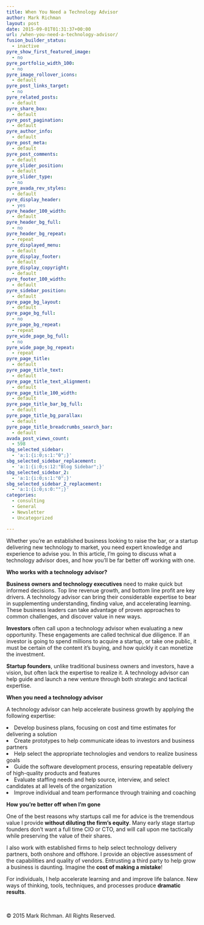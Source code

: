 ```yaml
---
title: When You Need a Technology Advisor
author: Mark Richman
layout: post
date: 2015-09-01T01:31:37+00:00
url: /when-you-need-a-technology-advisor/
fusion_builder_status:
  - inactive
pyre_show_first_featured_image:
  - no
pyre_portfolio_width_100:
  - no
pyre_image_rollover_icons:
  - default
pyre_post_links_target:
  - no
pyre_related_posts:
  - default
pyre_share_box:
  - default
pyre_post_pagination:
  - default
pyre_author_info:
  - default
pyre_post_meta:
  - default
pyre_post_comments:
  - default
pyre_slider_position:
  - default
pyre_slider_type:
  - no
pyre_avada_rev_styles:
  - default
pyre_display_header:
  - yes
pyre_header_100_width:
  - default
pyre_header_bg_full:
  - no
pyre_header_bg_repeat:
  - repeat
pyre_displayed_menu:
  - default
pyre_display_footer:
  - default
pyre_display_copyright:
  - default
pyre_footer_100_width:
  - default
pyre_sidebar_position:
  - default
pyre_page_bg_layout:
  - default
pyre_page_bg_full:
  - no
pyre_page_bg_repeat:
  - repeat
pyre_wide_page_bg_full:
  - no
pyre_wide_page_bg_repeat:
  - repeat
pyre_page_title:
  - default
pyre_page_title_text:
  - default
pyre_page_title_text_alignment:
  - default
pyre_page_title_100_width:
  - default
pyre_page_title_bar_bg_full:
  - default
pyre_page_title_bg_parallax:
  - default
pyre_page_title_breadcrumbs_search_bar:
  - default
avada_post_views_count:
  - 598
sbg_selected_sidebar:
  - 'a:1:{i:0;s:1:"0";}'
sbg_selected_sidebar_replacement:
  - 'a:1:{i:0;s:12:"Blog Sidebar";}'
sbg_selected_sidebar_2:
  - 'a:1:{i:0;s:1:"0";}'
sbg_selected_sidebar_2_replacement:
  - 'a:1:{i:0;s:0:"";}'
categories:
  - consulting
  - General
  - Newsletter
  - Uncategorized

---
```

Whether you’re an established business looking to raise the bar, or a startup delivering new technology to market, you need expert knowledge and experience to advise you. In this article, I’m going to discuss what a technology advisor does, and how you’ll be far better off working with one.

**Who works with a technology advisor?**

**Business owners and technology executives** need to make quick but informed decisions. Top line revenue growth, and bottom line profit are key drivers. A technology advisor can bring their considerable expertise to bear in supplementing understanding, finding value, and accelerating learning. These business leaders can take advantage of proven approaches to common challenges, and discover value in new ways.

<span style="font-weight: 400;"><strong>Investors</strong> often call upon a technology advisor when evaluating a new opportunity. These engagements are called technical due diligence. If an investor is going to spend millions to acquire a startup, or take one public, it must be certain of the content it’s buying, and how quickly it can monetize the investment.</span>

<span style="font-weight: 400;"><strong>Startup founders</strong>, unlike traditional business owners and investors, have a vision, but often lack the expertise to realize it. A technology advisor can help guide and launch a new venture through both strategic and tactical expertise.</span>

**When you need a technology advisor**

<span style="font-weight: 400;">A technology advisor can help accelerate business growth by applying the following expertise:</span>

<li style="font-weight: 400;">
  <span style="font-weight: 400;">Develop business plans, focusing on cost and time estimates for delivering a solution</span>
</li>
<li style="font-weight: 400;">
  <span style="font-weight: 400;">Create prototypes to help communicate ideas to investors and business partners</span>
</li>
<li style="font-weight: 400;">
  <span style="font-weight: 400;">Help select the appropriate technologies and vendors to realize business goals</span>
</li>
<li style="font-weight: 400;">
  <span style="font-weight: 400;">Guide the software development process, ensuring repeatable delivery of high-quality products and features</span>
</li>
<li style="font-weight: 400;">
  <span style="font-weight: 400;">Evaluate staffing needs and help source, interview, and select candidates at all levels of the organization</span>
</li>
<li style="font-weight: 400;">
  <span style="font-weight: 400;">Improve individual and team performance through training and coaching</span>
</li>

**How you’re better off when I’m gone**

<span style="font-weight: 400;">One of the best reasons why startups call me for advice is the tremendous value I provide <strong>without diluting the firm’s equity</strong>. Many early stage startup founders don’t want a full time CIO or CTO, and will call upon me tactically while preserving the value of their shares.</span>

<span style="font-weight: 400;">I also work with established firms to help select technology delivery partners, both onshore and offshore. I provide an objective assessment of the capabilities and quality of vendors. Entrusting a third party to help grow a business is daunting. Imagine the <strong>cost of making a mistake</strong>!<br /> </span>
  
<span style="font-weight: 400;">For individuals, I help accelerate learning and and improve life balance. New ways of thinking, tools, techniques, and processes produce <strong>dramatic results</strong>.</span>

&nbsp;

© 2015 Mark Richman. All Rights Reserved.